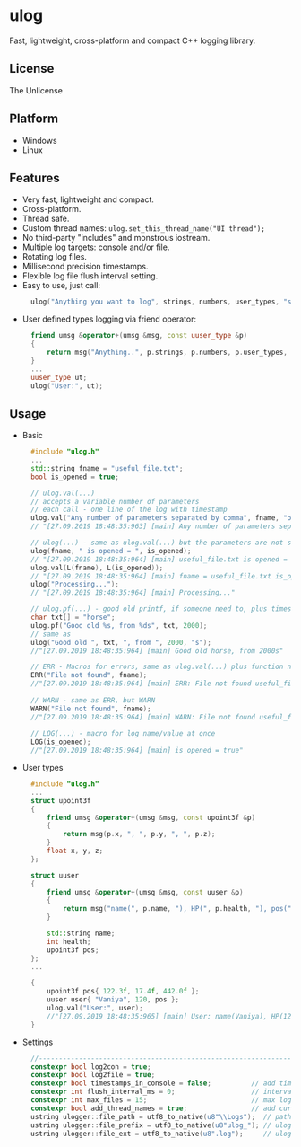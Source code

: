 # ulog
Fast, lightweight, cross-platform and compact C++ logging library.

## License
The Unlicense

## Platform
* Windows
* Linux

## Features
* Very fast, lightweight and compact.
* Cross-platform.
* Thread safe.
* Custom thread names: `ulog.set_this_thread_name("UI thread");`
* No third-party "includes" and monstrous iostream.
* Multiple log targets: console and/or file.
* Rotating log files.
* Millisecond precision timestamps.
* Flexible log file flush interval setting.
* Easy to use, just call:
  ``` c++
	ulog("Anything you want to log", strings, numbers, user_types, "separated by comma");
  ```
* User defined types logging via friend operator:
  ``` c++
	friend umsg &operator+(umsg &msg, const uuser_type &p)
	{
		return msg("Anything..", p.strings, p.numbers, p.user_types, "separated by comma");
	}
	...
	uuser_type ut;
	ulog("User:", ut);
  ```

## Usage
* Basic
  ``` c++
	#include "ulog.h"
	...
	std::string fname = "useful_file.txt";
	bool is_opened = true;

	// ulog.val(...)
	// accepts a variable number of parameters
	// each call - one line of the log with timestamp
	ulog.val("Any number of parameters separated by comma", fname, "opened =", is_opened);
	// "[27.09.2019 18:48:35:963] [main] Any number of parameters separated by comma useful_file.txt opened = true"

	// ulog(...) - same as ulog.val(...) but the parameters are not separated by a space automatically
	ulog(fname, " is opened = ", is_opened);
	// "[27.09.2019 18:48:35:964] [main] useful_file.txt is opened = true"
	ulog.val(L(fname), L(is_opened));
	// "[27.09.2019 18:48:35:964] [main] fname = useful_file.txt is_opened = true"
	ulog("Processing...");
	// "[27.09.2019 18:48:35:964] [main] Processing..."

	// ulog.pf(...) - good old printf, if someone need to, plus timestamp and file log.
	char txt[] = "horse";
	ulog.pf("Good old %s, from %ds", txt, 2000);
	// same as
	ulog("Good old ", txt, ", from ", 2000, "s");
	//"[27.09.2019 18:48:35:964] [main] Good old horse, from 2000s"

	// ERR - Macros for errors, same as ulog.val(...) plus function name, file name and line number
	ERR("File not found", fname);
	//"[27.09.2019 18:48:35:964] [main] ERR: File not found useful_file.txt [ main C:\ulog\ulog_test\ulog_test.cpp 97 ]"
	
	// WARN - same as ERR, but WARN
	WARN("File not found", fname);
	//"[27.09.2019 18:48:35:964] [main] WARN: File not found useful_file.txt [ main C:\ulog\ulog_test\ulog_test.cpp 99 ]"
	
	// LOG(...) - macro for log name/value at once
	LOG(is_opened);
	//"[27.09.2019 18:48:35:964] [main] is_opened = true"
  ```
* User types
  ``` c++
	#include "ulog.h"
	...
	struct upoint3f
	{
		friend umsg &operator+(umsg &msg, const upoint3f &p)
		{
			return msg(p.x, ", ", p.y, ", ", p.z);
		}
		float x, y, z;
	};

	struct uuser
	{
		friend umsg &operator+(umsg &msg, const uuser &p)
		{
			return msg("name(", p.name, "), HP(", p.health, "), pos(", p.pos, ")");
		}

		std::string name;
		int health;
		upoint3f pos;
	};
	...

	{
		upoint3f pos{ 122.3f, 17.4f, 442.0f };
		uuser user{ "Vaniya", 120, pos };
		ulog.val("User:", user);
		//"[27.09.2019 18:48:35:965] [main] User: name(Vaniya), HP(120), pos(122.300003, 17.400000, 442.000000)"
	}

  ```
* Settings
  ``` c++
	//--------------------------------------------------------------------- settings
	constexpr bool log2con = true;
	constexpr bool log2file = true;
	constexpr bool timestamps_in_console = false;          // add timestamps to console, if not, timestaps are written only to a log file
	constexpr int flush_interval_ms = 0;                   // interval betwen log file flush, 0 - flush every write, -1 - do not flush at all
	constexpr int max_files = 15;                          // max log files before rotating
	constexpr bool add_thread_names = true;                // add current thread name to each log line
	ustring ulogger::file_path = utf8_to_native(u8"\\Logs");  // path to store log files, if empty, then the current working directory is used // UTF8
	ustring ulogger::file_prefix = utf8_to_native(u8"ulog_"); // ulog file prefix UTF8
	ustring ulogger::file_ext = utf8_to_native(u8".log");     // ulog file extension UTF8
  ```
